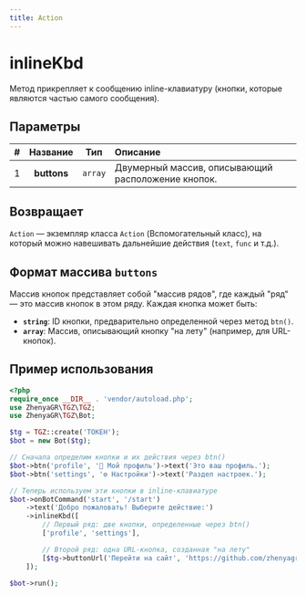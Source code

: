 ```yaml
---
title: Action
---
```


# inlineKbd
Метод прикрепляет к сообщению inline-клавиатуру (кнопки, которые являются частью самого сообщения).

## Параметры
| # |   Название  |   Тип   | Описание                                             |
|:-:|:-----------:|:-------:|:-----------------------------------------------------|
| 1 | **buttons** | `array` | Двумерный массив, описывающий расположение кнопок.   |

## Возвращает
`Action` — экземпляр класса `Action` (Вспомогательный класс), на который можно навешивать дальнейшие действия (`text`, `func` и т.д.).

## Формат массива `buttons`
Массив кнопок представляет собой "массив рядов", где каждый "ряд" — это массив кнопок в этом ряду.
Каждая кнопка может быть:
- **`string`**: ID кнопки, предварительно определенной через метод `btn()`.
- **`array`**: Массив, описывающий кнопку "на лету" (например, для URL-кнопок).

## Пример использования
```php
<?php
require_once __DIR__ . 'vendor/autoload.php';
use ZhenyaGR\TGZ\TGZ;
use ZhenyaGR\TGZ\Bot;

$tg = TGZ::create('ТОКЕН');
$bot = new Bot($tg);

// Сначала определим кнопки и их действия через btn()
$bot->btn('profile', '👤 Мой профиль')->text('Это ваш профиль.');
$bot->btn('settings', '⚙️ Настройки')->text('Раздел настроек.');

// Теперь используем эти кнопки в inline-клавиатуре
$bot->onBotCommand('start', '/start')
    ->text('Добро пожаловать! Выберите действие:')
    ->inlineKbd([
        // Первый ряд: две кнопки, определенные через btn()
        ['profile', 'settings'],

        // Второй ряд: одна URL-кнопка, созданная "на лету"
        [$tg->buttonUrl('Перейти на сайт', 'https://github.com/zhenyagr/tgz')]
    ]);

$bot->run();
```